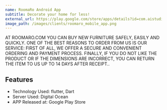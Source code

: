 ```yaml
---
name: RoomaRo Android App
subtitle: Decorate your home for less!
external_url: https://play.google.com/store/apps/details?id=com.aistudios.roomaro
image_path: /images/clients/roomaro_mobile_app.png
---
```


AT ROOMARO.COM YOU CAN BUY NEW FURNITURE SAFELY, EASILY AND QUICKLY. ONE OF THE BEST REASONS 
TO ORDER FROM US IS OUR SERVICE: FIRST OF ALL, WE OFFER A SECURE AND CONVENIENT ORDERING AND 
PAYMENT PROCESS. FINALLY, IF YOU DO NOT LIKE THE PRODUCT OR IF THE DIMENSIONS ARE INCORRECT, YOU CAN RETURN THE ITEM TO US UP TO 14 DAYS AFTER RECEIPT..

## Features

* Technology Used: flutter, Dart
* Server Used: Digital Ocean
* APP Released at: Google Play Store
